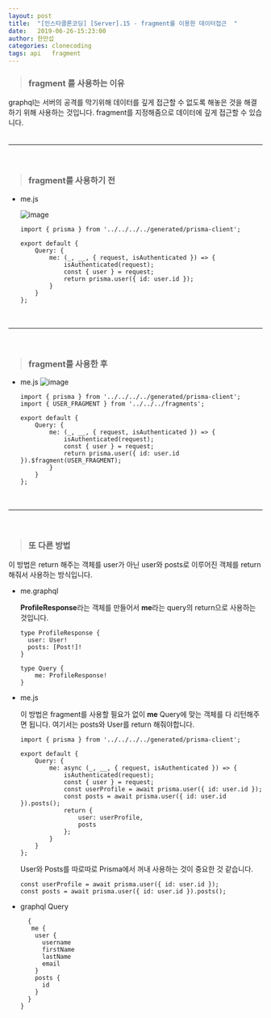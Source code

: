 ```yaml
---
layout: post
title:  "[인스타클론코딩] [Server].15 - fragment를 이용한 데이터접근  "
date:   2019-06-26-15:23:00
author: 한만섭
categories: clonecoding
tags: api   fragment
---
```


> ### fragment 를 사용하는 이유 

graphql는 서버의 공격를 막기위해 데이터를 깊게 접근할 수 없도록 해놓은 것을 해결하기 위해 사용하는 것입니다. fragment를 지정해줌으로 데이터에 깊게 
접근할 수 있습니다.  
　  

***

　  
> ###  fragment를 사용하기 전 
  
* me.js  

  ![image](https://user-images.githubusercontent.com/46010705/60156921-8f315700-9828-11e9-8347-515787925cdb.png)  

  ```
  import { prisma } from '../../../../generated/prisma-client';

  export default {
      Query: {
          me: (_, __, { request, isAuthenticated }) => {
              isAuthenticated(request);
              const { user } = request;
              return prisma.user({ id: user.id });
          }
      }
  };
  ```
　  
   
***

　  
> ### fragment를 사용한 후  
  
* me.js
  ![image](https://user-images.githubusercontent.com/46010705/60157058-d586b600-9828-11e9-98eb-46c94b83e4a6.png)  

  ```
  import { prisma } from '../../../../generated/prisma-client';
  import { USER_FRAGMENT } from '../../../fragments';

  export default {
      Query: {
          me: (_, __, { request, isAuthenticated }) => {
              isAuthenticated(request);
              const { user } = request;
              return prisma.user({ id: user.id }).$fragment(USER_FRAGMENT);
          }
      }
  };
  ```
　  

***

　  
> ### 또 다른 방법

이 방법은 return 해주는 객체를 user가 아닌 user와 posts로 이루어진 객체를 return해줘서 사용하는 방식입니다.  

* me.graphql  
  
  **ProfileResponse**라는 객체를 만들어서 **me**라는 query의 return으로 사용하는 것입니다. 
  ```
  type ProfileResponse {
    user: User!
    posts: [Post!]!
  }

  type Query {
      me: ProfileResponse!
  }

  ```
  
* me.js  

  이 방법은 fragment를 사용할 필요가 없이 **me** Query에 맞는 객체를 다 리턴해주면 됩니다. 여기서는 posts와 User를 return 해줘야합니다. 
  ```
  import { prisma } from '../../../../generated/prisma-client';

  export default {
      Query: {
          me: async (_, __, { request, isAuthenticated }) => {
              isAuthenticated(request);
              const { user } = request;
              const userProfile = await prisma.user({ id: user.id });
              const posts = await prisma.user({ id: user.id }).posts();
              return {
                  user: userProfile,
                  posts
              };
          }
      }
  };
  ```
  
  User와 Posts를 따로따로 Prisma에서 꺼내 사용하는 것이 중요한 것 같습니다. 
  ```
  const userProfile = await prisma.user({ id: user.id });
  const posts = await prisma.user({ id: user.id }).posts();
  ```
  
* graphql Query 
  
  ```
    {
     me {
      user {
        username
        firstName
        lastName
        email
      }
      posts {
        id
      }
    }
  }
  ```
  
 
